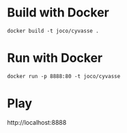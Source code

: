 Build with Docker
================
    docker build -t joco/cyvasse .

Run with Docker
===============
    docker run -p 8888:80 -t joco/cyvasse

Play
==============
http://localhost:8888
   
